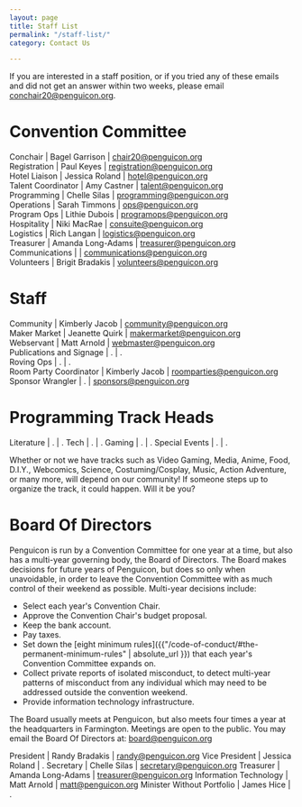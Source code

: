 ```yaml
---
layout: page
title: Staff List
permalink: "/staff-list/"
category: Contact Us

---
```

If you are interested in a staff position, or if you tried any of these emails and did not get an answer within two weeks, please email conchair20@penguicon.org.

# Convention Committee

Conchair | Bagel Garrison | chair20@penguicon.org   
Registration | Paul Keyes | registration@penguicon.org   
Hotel Liaison | Jessica Roland | hotel@penguicon.org   
Talent Coordinator | Amy Castner | talent@penguicon.org  
Programming | Chelle Silas | programming@penguicon.org   
Operations | Sarah Timmons | ops@penguicon.org   
Program Ops | Lithie Dubois | programops@penguicon.org   
Hospitality | Niki MacRae | consuite@penguicon.org  
Logistics | Rich Langan | logistics@penguicon.org  
Treasurer | Amanda Long-Adams | treasurer@penguicon.org  
Communications |  | communications@penguicon.org  
Volunteers | Brigit Bradakis | volunteers@penguicon.org

# Staff

Community | Kimberly Jacob | community@penguicon.org  
Maker Market | Jeanette Quirk | makermarket@penguicon.org  
Webservant | Matt Arnold | webmaster@penguicon.org   
Publications and Signage | . | .   
Roving Ops | . | .  
Room Party Coordinator | Kimberly Jacob | roomparties@penguicon.org  
Sponsor Wrangler | . | sponsors@penguicon.org

# Programming Track Heads

Literature | . | .
Tech | . | .
Gaming | . | .
Special Events | . | .

Whether or not we have tracks such as Video Gaming, Media, Anime, Food, D.I.Y., Webcomics, Science, Costuming/Cosplay, Music, Action Adventure, or many more, will depend on our community! If someone steps up to organize the track, it could happen. Will it be you?

# Board Of Directors

Penguicon is run by a Convention Committee for one year at a time, but also has a multi-year governing body, the Board of Directors. The Board makes decisions for future years of Penguicon, but does so only when unavoidable, in order to leave the Convention Committee with as much control of their weekend as possible. Multi-year decisions include:

* Select each year's Convention Chair.
* Approve the Convention Chair's budget proposal.
* Keep the bank account.
* Pay taxes.
* Set down the \[eight minimum rules\]({{"/code-of-conduct/#the-permanent-minimum-rules" | absolute_url }}) that each year's Convention Committee expands on.
* Collect private reports of isolated misconduct, to detect multi-year patterns of misconduct from any individual which may need to be addressed outside the convention weekend.
* Provide information technology infrastructure.

The Board usually meets at Penguicon, but also meets four times a year at the headquarters in Farmington. Meetings are open to the public. You may email the Board Of Directors at: board@penguicon.org

President | Randy Bradakis | randy@penguicon.org
Vice President | Jessica Roland | .
Secretary | Chelle Silas | secretary@penguicon.org
Treasurer | Amanda Long-Adams | treasurer@penguicon.org
Information Technology | Matt Arnold | matt@penguicon.org
Minister Without Portfolio | James Hice | .